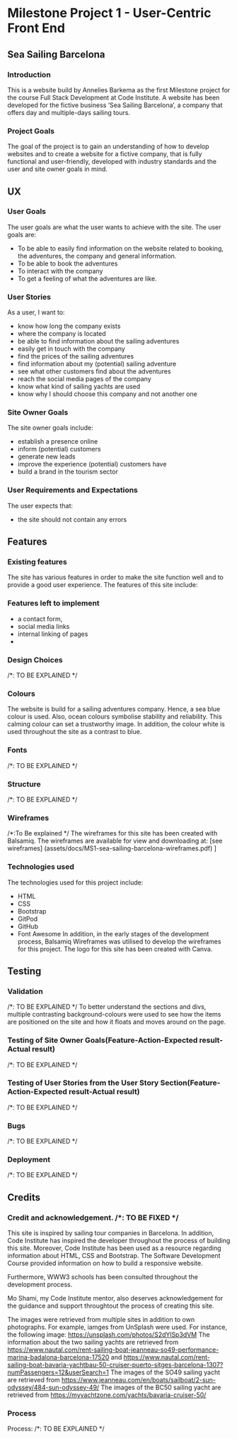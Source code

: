 # Milestone Project 1 - User-Centric Front End
## Sea Sailing Barcelona
###  Introduction
This is a website build by Annelies Barkema as the first Milestone project for the course Full Stack Development at Code Institute. A website has been developed for the fictive business ‘Sea Sailing Barcelona’, a company that offers day and multiple-days sailing tours. 
### Project Goals
The goal of the project is to gain an understanding of how to develop websites and to create a website for a fictive company, that is fully functional and user-friendly, developed with industry standards and the user and site owner goals in mind. 

## UX
### User Goals
The user goals are what the user wants to achieve with the site. The user goals are:
- To be able to easily find information on the website related to booking, the adventures, the company and general information.
- To be able to book the adventures
- To interact with the company
- To get a feeling of what the adventures are like.

### User Stories
As a user, I want to:
- know how long the company exists
- where the company is located
- be able to find information about the sailing adventures
- easily get in touch with the company
- find the prices of the sailing adventures
- find information about my (potential) sailing adventure
- see what other customers find about the adventures
- reach the social media pages of the company
- know what kind of sailing yachts are used
- know why I should choose this company and not another one

### Site Owner Goals
The site owner  goals include:
- establish a presence online
- inform (potential) customers
- generate new leads 
- improve the experience (potential) customers have
- build a brand in the tourism sector

### User Requirements and Expectations
The user expects that:
- the site should not contain any errors


## Features
### Existing features
The site has various features in order to make the site function well and to provide a good user experience. The features of this site include:

### Features left to implement 
- a contact form,
- social media links
- internal linking of pages
- 

### Design Choices
/*: TO BE EXPLAINED */

### Colours
The website is build for a sailing adventures company. Hence, a sea blue colour is used. Also, ocean colours symbolise stability and reliability. This calming colour can set a trustworthy image. In addition, the colour white is used throughout the site as a contrast to blue. 

### Fonts
/*: TO BE EXPLAINED */

### Structure
/*: TO BE EXPLAINED */

### Wireframes
/*:To Be explained */
The wireframes for this site has been created with Balsamiq.
The wireframes are available for view and downloading at: [see wireframes] (assets/docs/MS1-sea-sailing-barcelona-wireframes.pdf)
]

### Technologies used
The technologies used for this project include:
- HTML
- CSS
- Bootstrap
- GitPod
- GitHub
- Font Awesome
In addition, in the early stages of the development process, Balsamiq Wireframes was utilised to develop the wireframes for this project. 
The logo for this site has been created with Canva.

## Testing
### Validation
/*: TO BE EXPLAINED */
To better understand the sections and divs, multiple contrasting background-colours were used to see how the items are positioned on the site and how it floats and moves around on the page.

### Testing of Site Owner Goals(Feature-Action-Expected result-Actual result)
/*: TO BE EXPLAINED */

### Testing of User Stories from the User Story Section(Feature-Action-Expected result-Actual result)
/*: TO BE EXPLAINED */

### Bugs
/*: TO BE EXPLAINED */

### Deployment
/*: TO BE EXPLAINED */

## Credits
### Credit and acknowledgement. /*: TO BE FIXED */
This site is inspired by sailing tour companies in Barcelona. 
In addition, Code Institute has inspired the developer throughout the process of building this site. Moreover, Code Institute has been used as a resource regarding information about HTML, CSS and Bootstrap. The Software Development Course provided information on how to build a responsive website.

Furthermore, WWW3 schools has been consulted throughout the development process.

Mo Shami, my Code Institute mentor, also deserves acknowledgement for the guidance and support throughtout the process of creating this site.

The images were retrieved from multiple sites in addition to own photographs.
For example, iamges from UnSplash were used. For instance, the following image: <https://unsplash.com/photos/S2dYlSp3dVM>
The information about the two sailing yachts are retrieved from <https://www.nautal.com/rent-sailing-boat-jeanneau-so49-performance-marina-badalona-barcelona-17520> and <https://www.nautal.com/rent-sailing-boat-bavaria-yachtbau-50-cruiser-puerto-sitges-barcelona-1307?numPassengers=12&userSearch=1>
The images of the SO49 sailing yacht are retrieved from <https://www.jeanneau.com/en/boats/sailboat/2-sun-odyssey/484-sun-odyssey-49/>
The images of the BC50 sailing yacht are retrieved from <https://myyachtzone.com/yachts/bavaria-cruiser-50/>
### Process
Process:
/*: TO BE EXPLAINED */

 